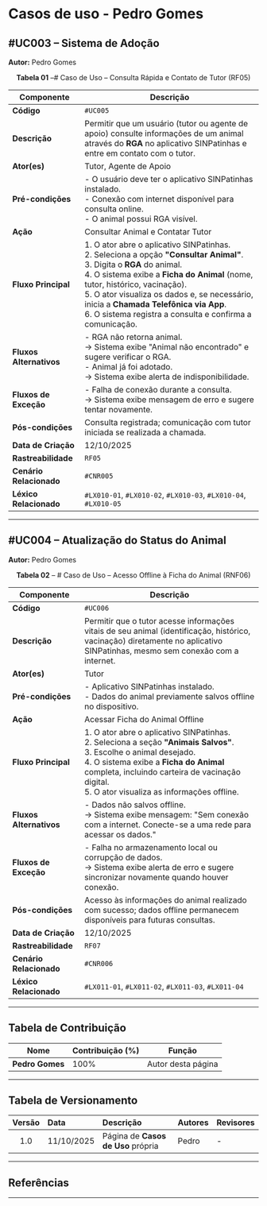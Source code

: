 # Casos de uso - Pedro Gomes

## #UC003 – Sistema de Adoção

**Autor:** Pedro Gomes

<a id="uc005"></a>

<font><p style="text-align: center">**Tabela 01** –# Caso de Uso – Consulta Rápida e Contato de Tutor (RF05)

| **Componente** | **Descrição** |
|----------------|----------------|
| **Código** | `#UC005` |
| **Descrição** | Permitir que um usuário (tutor ou agente de apoio) consulte informações de um animal através do **RGA** no aplicativo SINPatinhas e entre em contato com o tutor. |
| **Ator(es)** | Tutor, Agente de Apoio |
| **Pré-condições** | - O usuário deve ter o aplicativo SINPatinhas instalado.<br>- Conexão com internet disponível para consulta online.<br>- O animal possui RGA visível. |
| **Ação** | Consultar Animal e Contatar Tutor |
| **Fluxo Principal** | 1. O ator abre o aplicativo SINPatinhas.<br>2. Seleciona a opção **"Consultar Animal"**.<br>3. Digita o **RGA** do animal.<br>4. O sistema exibe a **Ficha do Animal** (nome, tutor, histórico, vacinação).<br>5. O ator visualiza os dados e, se necessário, inicia a **Chamada Telefônica via App**.<br>6. O sistema registra a consulta e confirma a comunicação. |
| **Fluxos Alternativos** | - RGA não retorna animal.<br>→ Sistema exibe "Animal não encontrado" e sugere verificar o RGA.<br>- Animal já foi adotado.<br>→ Sistema exibe alerta de indisponibilidade. |
| **Fluxos de Exceção** | - Falha de conexão durante a consulta.<br>→ Sistema exibe mensagem de erro e sugere tentar novamente. |
| **Pós-condições** | Consulta registrada; comunicação com tutor iniciada se realizada a chamada. |
| **Data de Criação** | 12/10/2025 |
| **Rastreabilidade** | `RF05` |
| **Cenário Relacionado** | `#CNR005` |
| **Léxico Relacionado** | `#LX010-01`, `#LX010-02`, `#LX010-03`, `#LX010-04`, `#LX010-05` |

---

## #UC004 – Atualização do Status do Animal

**Autor:** Pedro Gomes

<a id="uc006"></a>

<font><p style="text-align: center">**Tabela 02** – # Caso de Uso – Acesso Offline à Ficha do Animal (RNF06)

| **Componente** | **Descrição** |
|----------------|----------------|
| **Código** | `#UC006` |
| **Descrição** | Permitir que o tutor acesse informações vitais de seu animal (identificação, histórico, vacinação) diretamente no aplicativo SINPatinhas, mesmo sem conexão com a internet. |
| **Ator(es)** | Tutor |
| **Pré-condições** | - Aplicativo SINPatinhas instalado.<br>- Dados do animal previamente salvos offline no dispositivo. |
| **Ação** | Acessar Ficha do Animal Offline |
| **Fluxo Principal** | 1. O ator abre o aplicativo SINPatinhas.<br>2. Seleciona a seção **"Animais Salvos"**.<br>3. Escolhe o animal desejado.<br>4. O sistema exibe a **Ficha do Animal** completa, incluindo carteira de vacinação digital.<br>5. O ator visualiza as informações offline. |
| **Fluxos Alternativos** | - Dados não salvos offline.<br>→ Sistema exibe mensagem: "Sem conexão com a internet. Conecte-se a uma rede para acessar os dados." |
| **Fluxos de Exceção** | - Falha no armazenamento local ou corrupção de dados.<br>→ Sistema exibe alerta de erro e sugere sincronizar novamente quando houver conexão. |
| **Pós-condições** | Acesso às informações do animal realizado com sucesso; dados offline permanecem disponíveis para futuras consultas. |
| **Data de Criação** | 12/10/2025 |
| **Rastreabilidade** | `RF07` |
| **Cenário Relacionado** | `#CNR006` |
| **Léxico Relacionado** | `#LX011-01`, `#LX011-02`, `#LX011-03`, `#LX011-04` |

---

## Tabela de Contribuição

| Nome | Contribuição (%) | Função |
|------|------------------|--------|
| **Pedro Gomes** | 100% | Autor desta página |

---

## Tabela de Versionamento

| Versão | Data | Descrição | Autores | Revisores |
|:------:|:-----------|:-------------------------------------------|:--------|:-----------|
| 1.0 | 11/10/2025 | Página de **Casos de Uso** própria | Pedro | - |

---

## Referências  


---
